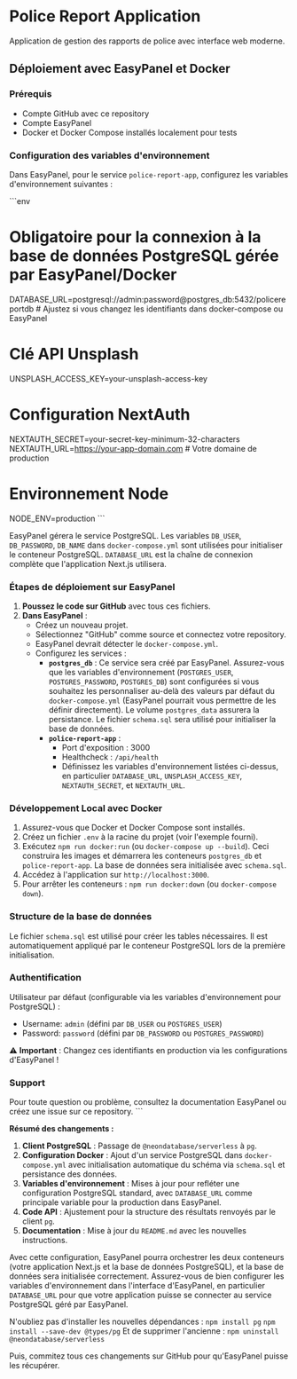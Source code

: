 # Police Report Application

Application de gestion des rapports de police avec interface web moderne.

## Déploiement avec EasyPanel et Docker

### Prérequis
- Compte GitHub avec ce repository
- Compte EasyPanel
- Docker et Docker Compose installés localement pour tests

### Configuration des variables d'environnement

Dans EasyPanel, pour le service `police-report-app`, configurez les variables d'environnement suivantes :

\`\`\`env
# Obligatoire pour la connexion à la base de données PostgreSQL gérée par EasyPanel/Docker
DATABASE_URL=postgresql://admin:password@postgres_db:5432/policereportdb # Ajustez si vous changez les identifiants dans docker-compose ou EasyPanel

# Clé API Unsplash
UNSPLASH_ACCESS_KEY=your-unsplash-access-key

# Configuration NextAuth
NEXTAUTH_SECRET=your-secret-key-minimum-32-characters
NEXTAUTH_URL=https://your-app-domain.com # Votre domaine de production

# Environnement Node
NODE_ENV=production
\`\`\`

EasyPanel gérera le service PostgreSQL. Les variables `DB_USER`, `DB_PASSWORD`, `DB_NAME` dans `docker-compose.yml` sont utilisées pour initialiser le conteneur PostgreSQL. `DATABASE_URL` est la chaîne de connexion complète que l'application Next.js utilisera.

### Étapes de déploiement sur EasyPanel

1.  **Poussez le code sur GitHub** avec tous ces fichiers.
2.  **Dans EasyPanel** :
    *   Créez un nouveau projet.
    *   Sélectionnez "GitHub" comme source et connectez votre repository.
    *   EasyPanel devrait détecter le `docker-compose.yml`.
    *   Configurez les services :
        *   **`postgres_db`** : Ce service sera créé par EasyPanel. Assurez-vous que les variables d'environnement (`POSTGRES_USER`, `POSTGRES_PASSWORD`, `POSTGRES_DB`) sont configurées si vous souhaitez les personnaliser au-delà des valeurs par défaut du `docker-compose.yml` (EasyPanel pourrait vous permettre de les définir directement). Le volume `postgres_data` assurera la persistance. Le fichier `schema.sql` sera utilisé pour initialiser la base de données.
        *   **`police-report-app`** :
            *   Port d'exposition : 3000
            *   Healthcheck : `/api/health`
            *   Définissez les variables d'environnement listées ci-dessus, en particulier `DATABASE_URL`, `UNSPLASH_ACCESS_KEY`, `NEXTAUTH_SECRET`, et `NEXTAUTH_URL`.

### Développement Local avec Docker

1.  Assurez-vous que Docker et Docker Compose sont installés.
2.  Créez un fichier `.env` à la racine du projet (voir l'exemple fourni).
3.  Exécutez `npm run docker:run` (ou `docker-compose up --build`).
    Ceci construira les images et démarrera les conteneurs `postgres_db` et `police-report-app`.
    La base de données sera initialisée avec `schema.sql`.
4.  Accédez à l'application sur `http://localhost:3000`.
5.  Pour arrêter les conteneurs : `npm run docker:down` (ou `docker-compose down`).

### Structure de la base de données

Le fichier `schema.sql` est utilisé pour créer les tables nécessaires. Il est automatiquement appliqué par le conteneur PostgreSQL lors de la première initialisation.

### Authentification

Utilisateur par défaut (configurable via les variables d'environnement pour PostgreSQL) :
- Username: `admin` (défini par `DB_USER` ou `POSTGRES_USER`)
- Password: `password` (défini par `DB_PASSWORD` ou `POSTGRES_PASSWORD`)

⚠️ **Important** : Changez ces identifiants en production via les configurations d'EasyPanel !

### Support

Pour toute question ou problème, consultez la documentation EasyPanel ou créez une issue sur ce repository.
\`\`\`

**Résumé des changements :**

1.  **Client PostgreSQL** : Passage de `@neondatabase/serverless` à `pg`.
2.  **Configuration Docker** : Ajout d'un service PostgreSQL dans `docker-compose.yml` avec initialisation automatique du schéma via `schema.sql` et persistance des données.
3.  **Variables d'environnement** : Mises à jour pour refléter une configuration PostgreSQL standard, avec `DATABASE_URL` comme principale variable pour la production dans EasyPanel.
4.  **Code API** : Ajustement pour la structure des résultats renvoyés par le client `pg`.
5.  **Documentation** : Mise à jour du `README.md` avec les nouvelles instructions.

Avec cette configuration, EasyPanel pourra orchestrer les deux conteneurs (votre application Next.js et la base de données PostgreSQL), et la base de données sera initialisée correctement. Assurez-vous de bien configurer les variables d'environnement dans l'interface d'EasyPanel, en particulier `DATABASE_URL` pour que votre application puisse se connecter au service PostgreSQL géré par EasyPanel.

N'oubliez pas d'installer les nouvelles dépendances :
`npm install pg`
`npm install --save-dev @types/pg`
Et de supprimer l'ancienne :
`npm uninstall @neondatabase/serverless`

Puis, commitez tous ces changements sur GitHub pour qu'EasyPanel puisse les récupérer.
